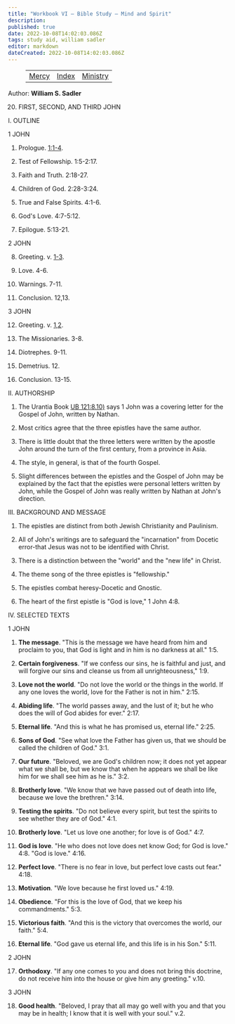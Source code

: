 ```yaml
---
title: "Workbook VI — Bible Study — Mind and Spirit"
description: 
published: true
date: 2022-10-08T14:02:03.086Z
tags: study aid, william sadler
editor: markdown
dateCreated: 2022-10-08T14:02:03.086Z
---
```


<figure class="table chapter-navigator">
	<table>
		<tbody>
		<tr>
			<td><a href="/en/article/William_S_Sadler/Workbook_6_Bible_Study/Mercy">Mercy</a></td>
			<td><a href="/en/article/William_S_Sadler/Workbook_6_Bible_Study/Index">Index</a></td>
			<td><a href="/en/article/William_S_Sadler/Workbook_6_Bible_Study/Ministry">Ministry</a></td>
		</tr>
		</tbody>
	</table>
</figure>

Author: **William S. Sadler**


20. FIRST, SECOND, AND THIRD JOHN

I. OUTLINE

1 JOHN

1. Prologue. [1:1-4](/en/Bible/1_John/1#v1).

2. Test of Fellowship. 1:5-2:17.

3. Faith and Truth. 2:18-27.

4. Children of God. 2:28-3:24.

5. True and False Spirits. 4:1-6.

6. God's Love. 4:7-5:12.

7. Epilogue. 5:13-21.

2 JOHN

8. Greeting. v. [1-3](/en/Bible/2_John/1.htm).

9. Love. 4-6.

10. Warnings. 7-11.

11. Conclusion. 12,13.

3 JOHN

12. Greeting. v. [1,2](/en/Bible/3_John/1.htm).

13. The Missionaries. 3-8.

14. Diotrephes. 9-11.

15. Demetrius. 12.

16. Conclusion. 13-15.

II. AUTHORSHIP

1. The Urantia Book [UB 121:8.10)](/en/The_Urantia_Book/121#p8_10) says 1 John was a covering letter for the Gospel of John, written by Nathan.

2. Most critics agree that the three epistles have the same author.

3. There is little doubt that the three letters were written by the apostle John around the turn of the first century, from a province in Asia.

4. The style, in general, is that of the fourth Gospel.

5. Slight differences between the epistles and the Gospel of John may be explained by the fact that the epistles were personal letters written by John, while the Gospel of John was really written by Nathan at John's direction.

III. BACKGROUND AND MESSAGE

1. The epistles are distinct from both Jewish Christianity and Paulinism.

2. All of John's writings are to safeguard the "incarnation" from Docetic error-that Jesus was not to be identified with Christ.

3. There is a distinction between the "world" and the "new life" in Christ.

4. The theme song of the three epistles is "fellowship."

5. The epistles combat heresy-Docetic and Gnostic.

6. The heart of the first epistle is "God is love," 1 John 4:8.

IV. SELECTED TEXTS

1 JOHN

1. **The message**. "This is the message we have heard from him and proclaim to you, that God is light and in him is no darkness at all." 1:5.

2. **Certain forgiveness**. "If we confess our sins, he is faithful and just, and will forgive our sins and cleanse us from all unrighteousness," 1:9.

3. **Love not the world**. "Do not love the world or the things in the world. If any one loves the world, love for the Father is not in him." 2:15.

4. **Abiding life**. "The world passes away, and the lust of it; but he who does the will of God abides for ever." 2:17.

5. **Eternal life**. "And this is what he has promised us, eternal life." 2:25.

6. **Sons of God**. "See what love the Father has given us, that we should be called the children of God." 3:1.

7. **Our future**. "Beloved, we are God's children now; it does not yet appear what we shall be, but we know that when he appears we shall be like him for we shall see him as he is." 3:2.

8. **Brotherly love**. "We know that we have passed out of death into life, because we love the brethren." 3:14.

9. **Testing the spirits**. "Do not believe every spirit, but test the spirits to see whether they are of God." 4:1.

10. **Brotherly love**. "Let us love one another; for love is of God." 4:7.

11. **God is love**. "He who does not love does net know God; for God is love." 4:8. "God is love." 4:16.

12. **Perfect love**. "There is no fear in love, but perfect love casts out fear." 4:18.

13. **Motivation**. "We love because he first loved us." 4:19.

14. **Obedience**. "For this is the love of God, that we keep his commandments." 5:3.

15. **Victorious faith**. "And this is the victory that overcomes the world, our faith." 5:4.

16. **Eternal life**. "God gave us eternal life, and this life is in his Son." 5:11.

2 JOHN

17. **Orthodoxy**. "If any one comes to you and does not bring this doctrine, do not receive him into the house or give him any greeting." v.10.

3 JOHN

18. **Good health**. "Beloved, I pray that all may go well with you and that you may be in health; I know that it is well with your soul." v.2.


<br>

